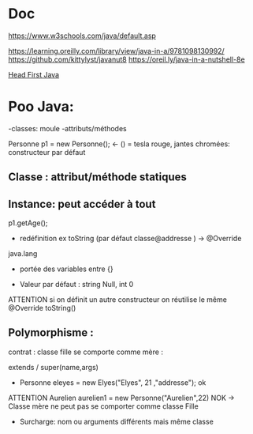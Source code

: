 # Doc

https://www.w3schools.com/java/default.asp

https://learning.oreilly.com/library/view/java-in-a/9781098130992/
https://github.com/kittylyst/javanut8
https://oreil.ly/java-in-a-nutshell-8e

[Head First Java](https://docs.google.com/file/d/0BwxUBHTpU9kCU0xubVhyYlp0bWc/view?resourcekey=0-sk68B4dt12P8MPoLieNBBA)

# Poo Java:

-classes: moule 
-attributs/méthodes

Personne p1 = new Personne(); <- () = tesla rouge, jantes chromées: constructeur par défaut

## Classe : attribut/méthode statiques

## Instance: peut accéder à tout

p1.getAge();

- redéfinition ex toString (par défaut classe@addresse ) -> @Override 

java.lang

- portée des variables entre {}

- Valeur par défaut : string Null, int 0

ATTENTION si on définit un autre constructeur on réutilise le même @Override toString()

## Polymorphisme :

contrat : classe fille se comporte comme mère :

extends / super(name,args)


- Personne eleyes = new Elyes("Elyes", 21 ,"addresse"); ok

ATTENTION Aurelien aurelien1 = new Personne("Aurelien",22) NOK  -> Classe mère ne peut pas se comporter comme classe Fille


- Surcharge: nom ou arguments différents mais même classe
